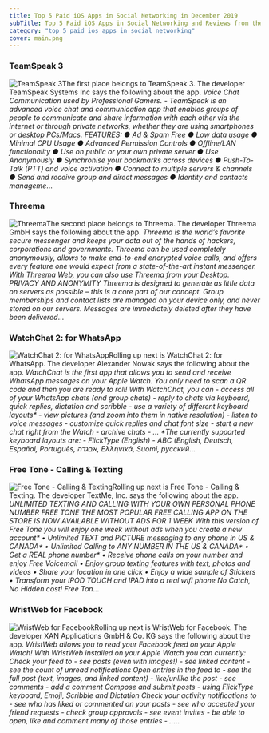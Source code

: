 ```yaml
---
title: Top 5 Paid iOS Apps in Social Networking in December 2019
subTitle: Top 5 Paid iOS Apps in Social Networking and Reviews from the AppStore in December 2019.
category: "top 5 paid ios apps in social networking"
cover: main.png
---
```


### TeamSpeak 3

![TeamSpeak 3](https://is3-ssl.mzstatic.com/image/thumb/Purple113/v4/d0/54/91/d05491a8-7f4f-fb7d-4da3-9da19f1ae7bb/AppIcon-0-0-1x_U007emarketing-0-0-0-7-0-0-sRGB-0-0-0-GLES2_U002c0-512MB-85-220-0-0.png/100x100bb.png)The first place belongs to TeamSpeak 3. The developer TeamSpeak Systems Inc says the following about the app. _Voice Chat Communication used by Professional Gamers.     -   TeamSpeak is an advanced voice chat and communication app that enables groups of people to communicate and share information with each other via the internet or through private networks, whether they are using smartphones or desktop PCs/Macs.  FEATURES: ● Ad & Spam Free ● Low data usage ● Minimal CPU Usage ● Advanced Permission Controls ● Offline/LAN functionality ● Use on public or your own private server ● Use Anonymously ● Synchronise your bookmarks across devices ● Push-To-Talk (PTT) and voice activation ● Connect to multiple servers & channels ● Send and receive group and direct messages ● Identity and contacts manageme_...

### Threema

![Threema](https://is2-ssl.mzstatic.com/image/thumb/Purple113/v4/34/84/2e/34842eaa-ad60-4cea-1bf2-1c76df708b49/AppIcon-0-1x_U007emarketing-0-0-GLES2_U002c0-512MB-sRGB-0-0-0-85-220-0-0-0-10.png/100x100bb.png)The second place belongs to Threema. The developer Threema GmbH says the following about the app. _Threema is the world’s favorite secure messenger and keeps your data out of the hands of hackers, corporations and governments. Threema can be used completely anonymously, allows to make end-to-end encrypted voice calls, and offers every feature one would expect from a state-of-the-art instant messenger. With Threema Web, you can also use Threema from your Desktop.  PRIVACY AND ANONYMITY Threema is designed to generate as little data on servers as possible – this is a core part of our concept. Group memberships and contact lists are managed on your device only, and never stored on our servers. Messages are immediately deleted after they have been delivered_...

### WatchChat 2: for WhatsApp

![WatchChat 2: for WhatsApp](https://is2-ssl.mzstatic.com/image/thumb/Purple113/v4/b5/29/13/b5291322-230a-788d-5b11-ff4f9909b6bc/AppIcon-2-0-0-1x_U007emarketing-0-0-0-10-0-0-sRGB-0-0-0-GLES2_U002c0-512MB-85-220-0-0.png/100x100bb.png)Rolling up next is WatchChat 2: for WhatsApp. The developer Alexander Nowak says the following about the app. _WatchChat is the first app that allows you to send and receive WhatsApp messages on your Apple Watch. You only need to scan a QR code and then you are ready to roll!  With WatchChat, you can - access all of your WhatsApp chats (and group chats) - reply to chats via keyboard, quick replies, dictation and scribble - use a variety of different keyboard layouts* - view pictures (and zoom into them in native resolution) - listen to voice messages - customize quick replies and chat font size - start a new chat right from the Watch - archive chats  - …  *The currently supported keyboard layouts are:  - FlickType (English)  - ABC (English, Deutsch, Español, Português, אבגדה, Ελληνικά, Suomi, русский_...

### Free Tone - Calling & Texting

![Free Tone - Calling & Texting](https://is5-ssl.mzstatic.com/image/thumb/Purple123/v4/bb/bf/7f/bbbf7f0c-2dc9-cdb1-8458-dc25e5438a70/AppIcon-0-0-1x_U007emarketing-0-0-0-7-0-0-sRGB-0-0-0-GLES2_U002c0-512MB-85-220-0-0.png/100x100bb.png)Rolling up next is Free Tone - Calling & Texting. The developer TextMe, Inc. says the following about the app. _UNLIMITED TEXTING AND CALLING WITH YOUR OWN PERSONAL PHONE NUMBER  FREE TONE THE MOST POPULAR FREE CALLING APP ON THE STORE IS NOW AVAILABLE WITHOUT ADS FOR 1 WEEK  With this version of Free Tone you will enjoy one week without ads when you create a new account*  • Unlimited TEXT and PICTURE messaging to any phone in US & CANADA* • Unlimited Calling to ANY NUMBER IN THE US & CANADA* • Get a REAL phone number* • Receive phone calls on your number and enjoy Free Voicemail • Enjoy group texting features with text, photos and videos • Share your location in one click • Enjoy a wide sample of Stickers • Transform your IPOD TOUCH and IPAD into a real wifi phone  No Catch, No Hidden cost!  Free Ton_...

### WristWeb for Facebook

![WristWeb for Facebook](https://is4-ssl.mzstatic.com/image/thumb/Purple113/v4/2a/a1/0e/2aa10ef7-def1-d57b-8121-54a1fc602498/AppIcon-3-0-0-1x_U007emarketing-0-0-0-10-0-0-sRGB-0-0-0-GLES2_U002c0-512MB-85-220-0-0.png/100x100bb.png)Rolling up next is WristWeb for Facebook. The developer XAN Applications GmbH & Co. KG says the following about the app. _WristWeb allows you to read your Facebook feed on your Apple Watch!  With WristWeb installed on your Apple Watch you can currently:  Check your feed to - see posts (even with images!) - see linked content - see the count of unread notifications  Open entries in the feed to - see the full post (text, images, and linked content) - like/unlike the post - see comments - add a comment  Compose and submit posts - using FlickType keyboard, Emoji, Scribble and Dictation  Check your activity notifications to - see who has liked or commented on your posts - see who accepted your friend requests - check group approvals - see event invites - be able to open, like and comment many of those entries - .._...

